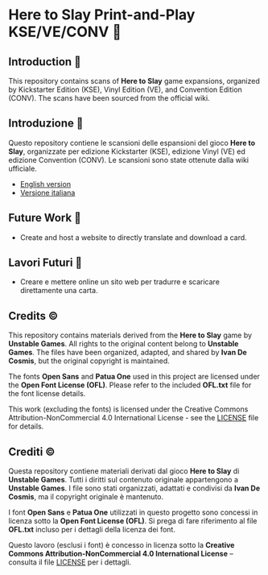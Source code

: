# Here to Slay Print-and-Play KSE/VE/CONV 🎴

## Introduction 🤝

This repository contains scans of **Here to Slay** game expansions, organized by Kickstarter Edition (KSE), Vinyl Edition (VE), and Convention Edition (CONV). The scans have been sourced from the official wiki.

## Introduzione 🤝

Questo repository contiene le scansioni delle espansioni del gioco **Here to Slay**, organizzate per edizione Kickstarter (KSE), edizione Vinyl (VE) ed edizione Convention (CONV). Le scansioni sono state ottenute dalla wiki ufficiale.

- [English version](README/en/README.md)
- [Versione italiana](README/it/README.md)

## Future Work 🔮
* Create and host a website to directly translate and download a card.

## Lavori Futuri 🔮
* Creare e mettere online un sito web per tradurre e scaricare direttamente una carta.

## Credits ©️

This repository contains materials derived from the **Here to Slay** game by **Unstable Games**. All rights to the original content belong to **Unstable Games**. The files have been organized, adapted, and shared by **Ivan De Cosmis**, but the original copyright is maintained.

The fonts **Open Sans** and **Patua One** used in this project are licensed under the **Open Font License (OFL)**. Please refer to the included **OFL.txt** file for the font license details.

This work (excluding the fonts) is licensed under the Creative Commons Attribution-NonCommercial 4.0 International License - see the [LICENSE](./LICENSE) file for details.

## Crediti ©️
Questa repository contiene materiali derivati dal gioco **Here to Slay** di **Unstable Games**. Tutti i diritti sul contenuto originale appartengono a **Unstable Games**. I file sono stati organizzati, adattati e condivisi da **Ivan De Cosmis**, ma il copyright originale è mantenuto.

I font **Open Sans** e **Patua One** utilizzati in questo progetto sono concessi in licenza sotto la **Open Font License (OFL)**. Si prega di fare riferimento al file **OFL.txt** incluso per i dettagli della licenza dei font.

Questo lavoro (esclusi i font) è concesso in licenza sotto la **Creative Commons Attribution-NonCommercial 4.0 International License** – consulta il file [LICENSE](./LICENSE) per i dettagli.